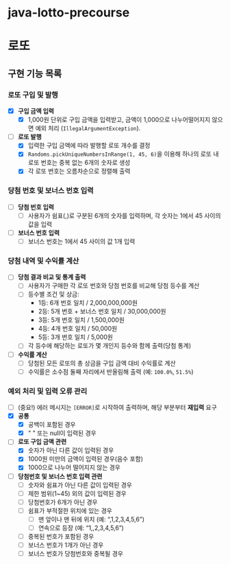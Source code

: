# java-lotto-precourse
# 로또

## 구현 기능 목록

### 로또 구입 및 발행

- [X]  **구입 금액 입력**
    - [X]  1,000원 단위로 구입 금액을 입력받고, 금액이 1,000으로 나누어떨어지지 않으면 예외 처리 (`IllegalArgumentException`).
- [ ]  **로또 발행**
    - [X]  입력한 구입 금액에 따라 발행할 로또 개수를 결정
    - [X]  `Randoms.pickUniqueNumbersInRange(1, 45, 6)`을 이용해 하나의 로또 내 로또 번호는 중복 없는 6개의 숫자로 생성
    - [X]  각 로또 번호는 오름차순으로 정렬해 출력

### 당첨 번호 및 보너스 번호 입력

- [ ]  **당첨 번호 입력**
    - [ ]  사용자가 쉼표(,)로 구분된 6개의 숫자를 입력하며, 각 숫자는 1에서 45 사이의 값을 입력
- [ ]  **보너스 번호 입력**
    - [ ]  보너스 번호는 1에서 45 사이의 값 1개 입력

### 당첨 내역 및 수익률 계산

- [ ]  **당첨 결과 비교 및 통계 출력**
    - [ ]  사용자가 구매한 각 로또 번호와 당첨 번호를 비교해 당첨 등수를 계산
    - [ ]  등수별 조건 및 상금:
        - 1등: 6개 번호 일치 / 2,000,000,000원
        - 2등: 5개 번호 + 보너스 번호 일치 / 30,000,000원
        - 3등: 5개 번호 일치 / 1,500,000원
        - 4등: 4개 번호 일치 / 50,000원
        - 5등: 3개 번호 일치 / 5,000원
    - [ ]  각 등수에 해당하는 로또가 몇 개인지 등수와 함께 출력(당첨 통계)
- [ ]  **수익률 계산**
    - [ ]  당첨된 모든 로또의 총 상금을 구입 금액 대비 수익률로 계산
    - [ ]  수익률은 소수점 둘째 자리에서 반올림해 출력 (예: `100.0%`, `51.5%`)

### 예외 처리 및 입력 오류 관리

- [ ]  (중요!) 에러 메시지는 `[ERROR]`로 시작하여 출력하며, 해당 부분부터 **재입력** 요구
- [X]  **공통**
    - [X]  공백이 포함된 경우
    - [X]  " " 또는 null이 입력된 경우
- [ ]  **로또 구입 금액 관련**
    - [X]  숫자가 아닌 다른 값이 입력된 경우
    - [X]  1000원 미만의 금액이 입력된 경우(음수 포함)
    - [X]  1000으로 나누어 떨어지지 않는 경우
- [ ]  **당첨번호 및 보너스 번호 입력 관련**
    - [ ]  숫자와 쉼표가 아닌 다른 값이 입력된 경우
    - [ ]  제한 범위(1~45) 외의 값이 입력된 경우
    - [ ]  당첨번호가 6개가 아닌 경우
    - [ ]  쉼표가 부적절한 위치에 있는 경우
        - [ ]  맨 앞이나 맨 뒤에 위치 (예: “,1,2,3,4,5,6”)
        - [ ]  연속으로 등장 (예: “1,,2,3,4,5,6”)
    - [ ]  중복된 번호가 포함된 경우
    - [ ]  보너스 번호가 1개가 아닌 경우
    - [ ]  보너스 번호가 당첨번호와 중복될 경우
